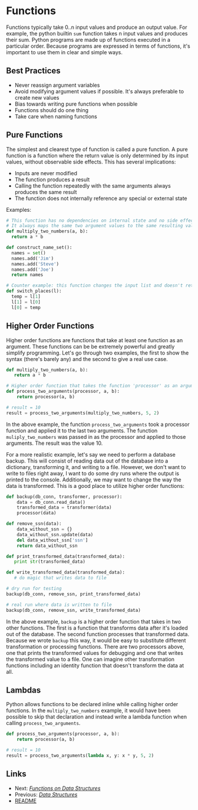 Functions
=========

Functions typically take 0..n input values and produce an output value. For example, the python builtin `sum` function takes n input values and produces their sum. Python programs are made up of functions executed in a particular order. Because programs are expressed in terms of functions, it's important to use them in clear and simple ways.

Best Practices
--------------
* Never reassign argument variables
* Avoid modifying argument values if possible. It's always preferable to create new values
* Bias towards writing pure functions when possible
* Functions should do one thing
* Take care when naming functions

Pure Functions
--------------
The simplest and clearest type of function is called a pure function. A pure function is a function where the return value is only determined by its input values, without observable side effects. This has several implications:

* Inputs are never modified
* The function produces a result
* Calling the function repeatedly with the same arguments always produces the same result
* The function does not internally reference any special or external state

Examples:

```python
# This function has no dependencies on internal state and no side effects. 
# It always maps the same two argument values to the same resulting value.
def multiply_two_numbers(a, b):
  return a * b

def construct_name_set():
  names = set()
  names.add('Jim')
  names.add('Steve')
  names.add('Joe')
  return names

# Counter example: this function changes the input list and doesn't return anything
def switch_places(l):
  temp = l[1]
  l[1] = l[0]
  l[0] = temp
```

Higher Order Functions
----------------------
Higher order functions are functions that take at least one function as an argument. These functions can be be extremely powerful and greatly simplify programming. Let's go through two examples, the first to show the syntax (there's barely any) and the second to give a real use case.

```python
def multiply_two_numbers(a, b):
   return a * b

# Higher order function that takes the function 'processor' as an argument
def process_two_arguments(processor, a, b):
    return processor(a, b)

# result = 10
result = process_two_arguments(multiply_two_numbers, 5, 2)
```

In the above example, the function `process_two_arguments` took a processor function and applied it to the last two arguments. The function `muliply_two_numbers` was passed in as the processor and applied to those arguments. The result was the value 10.

For a more realistic example, let's say we need to perform a database backup. This will consist of reading data out of the database into a dictionary, transforming it, and writing to a file. However, we don't want to write to files right away, I want to do some dry runs where the output is printed to the console. Additionally, we may want to change the way the data is transformed. This is a good place to utilize higher order functions:

```python
def backup(db_conn, transformer, processor):
    data = db_conn.read_data()
    transformed_data = transformer(data)
    processor(data)

def remove_ssn(data):
    data_without_ssn = {}
    data_without_ssn.update(data)
    del data_without_ssn['ssn']
    return data_without_ssn

def print_transformed_data(transformed_data):
   print str(transformed_data)

def write_transformed_data(transformed_data):
   # do magic that writes data to file

# dry run for testing
backup(db_conn, remove_ssn, print_transformed_data)

# real run where data is written to file
backup(db_conn, remove_ssn, write_transformed_data)
```

In the above example, `backup` is a higher order function that takes in two other functions. The first is a function that transforms data after it's loaded out of the database. The second function processes that transformed data. Because we wrote `backup` this way, it would be easy to substitute different transformation or processing functions. There are two processors above, one that prints the transformed values for debugging and one that writes the transformed value to a file. One can imagine other transformation functions including an identity function that doesn't transform the data at all.


Lambdas
-------
Python allows functions to be declared inline while calling higher order functions. In the `multiply_two_numbers` example, it would have been possible to skip that declaration and instead write a lambda function when calling `process_two_arguments`.

```python
def process_two_arguments(processor, a, b):
    return processor(a, b)

# result = 10
result = process_two_arguments(lambda x, y: x * y, 5, 2)
```

Links
-----
* Next: *[Functions on Data Structures](functions_on_data_structures.md)*
* Previous: *[Data Structures](data_structures.md)*
* [README](README.md)
